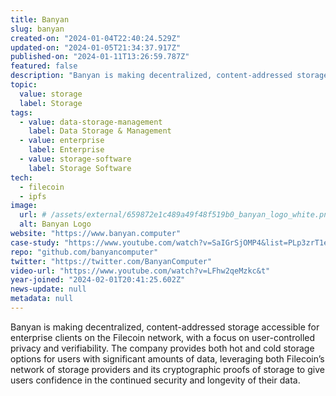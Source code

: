 ```yaml
---
title: Banyan
slug: banyan
created-on: "2024-01-04T22:40:24.529Z"
updated-on: "2024-01-05T21:34:37.917Z"
published-on: "2024-01-11T13:26:59.787Z"
featured: false
description: "Banyan is making decentralized, content-addressed storage accessible for enterprise clients on the Filecoin network, with a focus on user-controlled privacy and verifiability."
topic:
  value: storage
  label: Storage
tags:
  - value: data-storage-management
    label: Data Storage & Management
  - value: enterprise
    label: Enterprise
  - value: storage-software
    label: Storage Software
tech:
  - filecoin
  - ipfs
image:
  url: # /assets/external/659872e1c489a49f48f519b0_banyan_logo_white.png
  alt: Banyan Logo
website: "https://www.banyan.computer"
case-study: "https://www.youtube.com/watch?v=SaIGrSjOMP4&list=PLp3zrT1ewY0micCUXk2G1B1-ukbpuclJy&index=11"
repo: "github.com/banyancomputer"
twitter: "https://twitter.com/BanyanComputer"
video-url: "https://www.youtube.com/watch?v=LFhw2qeMzkc&t"
year-joined: "2024-02-01T20:41:25.602Z"
news-update: null
metadata: null
---
```


Banyan is making decentralized, content-addressed storage accessible for enterprise clients on the Filecoin network, with a focus on user-controlled privacy and verifiability. The company provides both hot and cold storage options for users with significant amounts of data, leveraging both Filecoin’s network of storage providers and its cryptographic proofs of storage to give users confidence in the continued security and longevity of their data.
